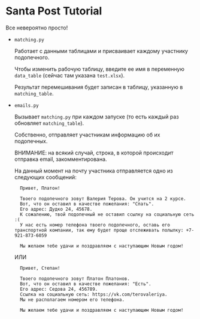 # Santa Post Tutorial

Все невероятно просто! 

- `matching.py`

    Работает с данными таблицами и присваивает каждому участнику подопечного. 

    Чтобы изменить рабочую таблицу, введите ее имя в переменную `data_table` (сейчас там указана `test.xlsx`). 
    
    Результат перемешивания будет записан в таблицу, указанную в `matching_table`.
    
- `emails.py`

    Вызывает `matching.py` при каждом запуске (то есть каждый раз обновляет `matching_table`).
    
    Собственно, отправляет участникам информацию об их подопечных.   

    ВНИМАНИЕ: на всякий случай, строка, в которой происходит отправка email, закомментирована. 
    
    На данный момент на почту участника отправляется одно из следующих сообщений:
    
        Привет, Платон!

        Твоего подопечного зовут Валерия Терова. Он учится на 2 курсе.
        Вот, что он оставил в качестве пожелания: "Спать".
        Его адрес: Дудко 24, 45678.
        К сожалению, твой подопечный не оставил ссылку на социальную сеть :(
        У нас есть номер телефона твоего подопечного, оставь его транспортной компании, так ему будет проще отслеживать полылку: +7-921-873-6059

        Мы желаем тебе удачи и поздравляем с наступающим Новым годом!  
        
     ИЛИ
     
        Привет, Степан!
        
        Твоего подопечного зовут Платон Платонов. 
        Вот, что он оставил в качестве пожелания: "Есть".
        Его адрес: Седова 24, 456789.
        Ссылка на социальную сеть: https://vk.com/terovaleriya.
        Мы не располагаем номером его телефона.
        
        Мы желаем тебе удачи и поздравляем с наступающим Новым годом!